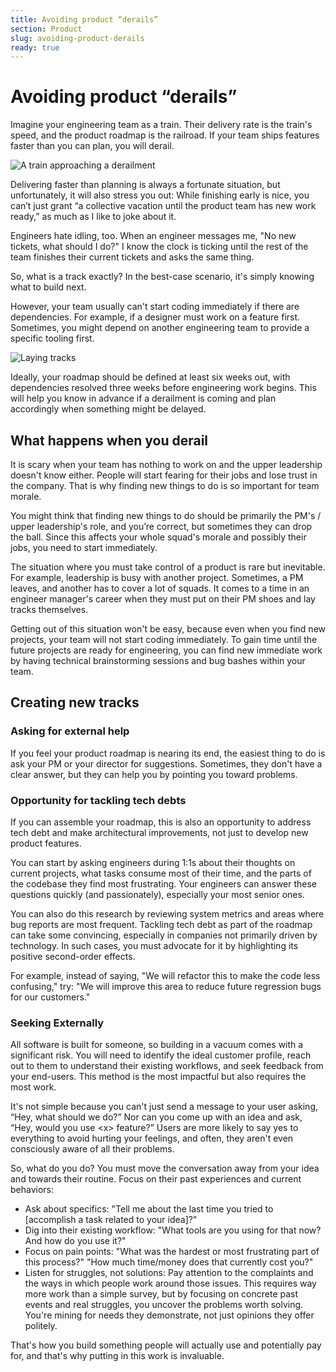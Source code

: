 ```yaml
---
title: Avoiding product “derails”
section: Product
slug: avoiding-product-derails
ready: true
---
```


# Avoiding product “derails”

Imagine your engineering team as a train. Their delivery rate is the train's speed, and the product roadmap is the railroad. If your team ships features faster than you can plan, you will derail.

![A train approaching a derailment](/assets/chapters/chapter-7-train.svg)

Delivering faster than planning is always a fortunate situation, but unfortunately, it will also stress you out: While finishing early is nice, you can’t just grant “a collective vacation until the product team has new work ready,” as much as I like to joke about it.

Engineers hate idling, too. When an engineer messages me, "No new tickets, what should I do?" I know the clock is ticking until the rest of the team finishes their current tickets and asks the same thing.

So, what is a track exactly? In the best-case scenario, it's simply knowing what to build next.

However, your team usually can't start coding immediately if there are dependencies. For example, if a designer must work on a feature first. Sometimes, you might depend on another engineering team to provide a specific tooling first. 

![Laying tracks](/assets/chapters/chapter-7-tracks.svg)

Ideally, your roadmap should be defined at least six weeks out, with dependencies resolved three weeks before engineering work begins. This will help you know in advance if a derailment is coming and plan accordingly when something might be delayed.

## What happens when you derail

It is scary when your team has nothing to work on and the upper leadership doesn't know either. People will start fearing for their jobs and lose trust in the company. That is why finding new things to do is so important for team morale. 

You might think that finding new things to do should be primarily the PM's / upper leadership's role, and you’re correct, but sometimes they can drop the ball. Since this affects your whole squad's morale and possibly their jobs, you need to start immediately. 

The situation where you must take control of a product is rare but inevitable. For example, leadership is busy with another project. Sometimes, a PM leaves, and another has to cover a lot of squads. It comes to a time in an engineer manager's career when they must put on their PM shoes and lay tracks themselves.

Getting out of this situation won't be easy, because even when you find new projects, your team will not start coding immediately. To gain time until the future projects are ready for engineering, you can find new immediate work by having technical brainstorming sessions and bug bashes within your team.


## Creating new tracks

### Asking for external help
If you feel your product roadmap is nearing its end, the easiest thing to do is ask your PM or your director for suggestions. Sometimes, they don't have a clear answer, but they can help you by pointing you toward problems.


### Opportunity for tackling tech debts
If you can assemble your roadmap, this is also an opportunity to address tech debt and make architectural improvements, not just to develop new product features.

You can start by asking engineers during 1:1s about their thoughts on current projects, what tasks consume most of their time, and the parts of the codebase they find most frustrating. Your engineers can answer these questions quickly (and passionately), especially your most senior ones.

You can also do this research by reviewing system metrics and areas where bug reports are most frequent.
Tackling tech debt as part of the roadmap can take some convincing, especially in companies not primarily driven by technology. In such cases, you must advocate for it by highlighting its positive second-order effects. 

For example, instead of saying, "We will refactor this to make the code less confusing," try: "We will improve this area to reduce future regression bugs for our customers."

### Seeking Externally

All software is built for someone, so building in a vacuum comes with a significant risk. You will need to identify the ideal customer profile, reach out to them to understand their existing workflows, and seek feedback from your end-users. This method is the most impactful but also requires the most work. 

It's not simple because you can't just send a message to your user asking, “Hey, what should we do?” Nor can you come up with an idea and ask, “Hey, would you use &lt;x> feature?” Users are more likely to say yes to everything to avoid hurting your feelings, and often, they aren't even consciously aware of all their problems.

So, what do you do? You must move the conversation away from your idea and towards their routine. Focus on their past experiences and current behaviors:

* Ask about specifics: "Tell me about the last time you tried to [accomplish a task related to your idea]?"
* Dig into their existing workflow: "What tools are you using for that now? And how do you use it?"
* Focus on pain points: "What was the hardest or most frustrating part of this process?" "How much time/money does that currently cost you?"
* Listen for struggles, not solutions: Pay attention to the complaints and the ways in which people work around those issues.
This requires way more work than a simple survey, but by focusing on concrete past events and real struggles, you uncover the problems worth solving. You're mining for needs they demonstrate, not just opinions they offer politely.

That's how you build something people will actually use and potentially pay for, and that's why putting in this work is invaluable.

